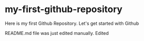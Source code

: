 # my-first-github-repository
Here is my first Github Repository. Let's get started with Github

README.md file was just edited manually. Edited
